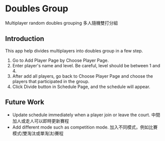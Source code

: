 # Doubles Group 
Multiplayer random doubles grouping
多人隨機雙打分組

## Introduction
This app help divides multiplayers into doubles group in a few step.
1. Go to Add Player Page by Choose Player Page.
2. Enter player's name and level. Be careful, level should be between 1 and 4.
3. After add all players, go back to Choose Player Page and choose the players that participated in the group.
4. Click Divide button in Schedule Page, and the schedule will appear. 

## Future Work
* Update schedule immediately when a player join or leave the court. 中間加人或走人可以即時更新賽程
* Add different mode such as competition mode. 加入不同模式，例如比賽模式(雙淘汰或單淘汰)賽程
